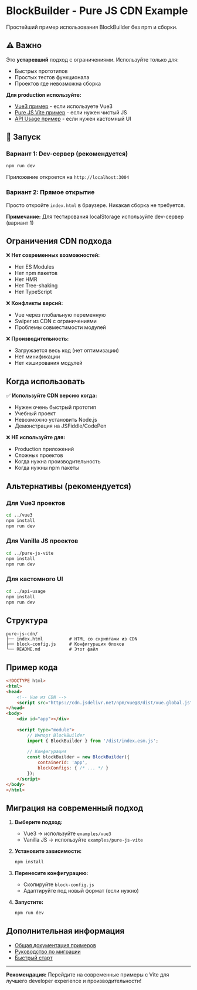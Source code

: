 # BlockBuilder - Pure JS CDN Example

Простейший пример использования BlockBuilder без npm и сборки.

## ⚠️ Важно

Это **устаревший** подход с ограничениями. Используйте только для:
- Быстрых прототипов
- Простых тестов функционала
- Проектов где невозможна сборка

**Для production используйте:**
- [Vue3 пример](../vue3/README.md) - если используете Vue3
- [Pure JS Vite пример](../pure-js-vite/README.md) - если нужен чистый JS
- [API Usage пример](../api-usage/README.md) - если нужен кастомный UI

## 🚀 Запуск

### Вариант 1: Dev-сервер (рекомендуется)

```bash
npm run dev
```

Приложение откроется на `http://localhost:3004`

### Вариант 2: Прямое открытие

Просто откройте `index.html` в браузере. Никакая сборка не требуется.

**Примечание:** Для тестирования localStorage используйте dev-сервер (вариант 1)

## Ограничения CDN подхода

❌ **Нет современных возможностей:**
- Нет ES Modules
- Нет npm пакетов
- Нет HMR
- Нет Tree-shaking
- Нет TypeScript

❌ **Конфликты версий:**
- Vue через глобальную переменную
- Swiper из CDN с ограничениями
- Проблемы совместимости модулей

❌ **Производительность:**
- Загружается весь код (нет оптимизации)
- Нет минификации
- Нет кэширования модулей

## Когда использовать

✅ **Используйте CDN версию когда:**
- Нужен очень быстрый прототип
- Учебный проект
- Невозможно установить Node.js
- Демонстрация на JSFiddle/CodePen

❌ **НЕ используйте для:**
- Production приложений
- Сложных проектов
- Когда нужна производительность
- Когда нужны npm пакеты

## Альтернативы (рекомендуется)

### Для Vue3 проектов
```bash
cd ../vue3
npm install
npm run dev
```

### Для Vanilla JS проектов
```bash
cd ../pure-js-vite
npm install
npm run dev
```

### Для кастомного UI
```bash
cd ../api-usage
npm install
npm run dev
```

## Структура

```
pure-js-cdn/
├── index.html          # HTML со скриптами из CDN
├── block-config.js     # Конфигурация блоков
└── README.md           # Этот файл
```

## Пример кода

```html
<!DOCTYPE html>
<html>
<head>
    <!-- Vue из CDN -->
    <script src="https://cdn.jsdelivr.net/npm/vue@3/dist/vue.global.js"></script>
</head>
<body>
    <div id="app"></div>
    
    <script type="module">
        // Импорт BlockBuilder
        import { BlockBuilder } from '/dist/index.esm.js';
        
        // Конфигурация
        const blockBuilder = new BlockBuilder({
            containerId: 'app',
            blockConfigs: { /* ... */ }
        });
    </script>
</body>
</html>
```

## Миграция на современный подход

1. **Выберите подход:**
   - Vue3 → используйте `examples/vue3`
   - Vanilla JS → используйте `examples/pure-js-vite`
   
2. **Установите зависимости:**
   ```bash
   npm install
   ```

3. **Перенесите конфигурацию:**
   - Скопируйте `block-config.js`
   - Адаптируйте под новый формат (если нужно)

4. **Запустите:**
   ```bash
   npm run dev
   ```

## Дополнительная информация

- [Общая документация примеров](../README.md)
- [Руководство по миграции](../../EXAMPLES_MIGRATION_GUIDE.md)
- [Быстрый старт](../../EXAMPLES_QUICKSTART.md)

---

**Рекомендация:** Перейдите на современные примеры с Vite для лучшего developer experience и производительности!

